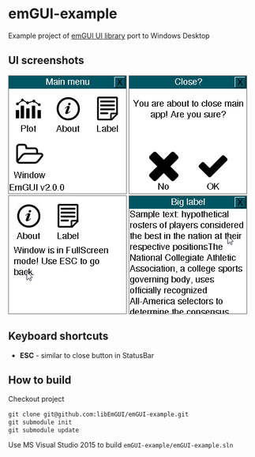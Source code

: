 # emGUI-example
Example project of [emGUI UI library](https://github.com/libEmGUI/emGUI) port to Windows Desktop

## UI screenshots

![Main Window](/Doc/main-wnd.png)
![Modal Dialog](/Doc/modal-dialog.png)
![Modal Dialog](/Doc/fullscreen.png)
![Label Widget](/Doc/label.png)

## Keyboard shortcuts

* **ESC** - similar to close button in StatusBar

## How to build

Checkout project

```
git clone git@github.com:libEmGUI/emGUI-example.git
git submodule init
git submodule update
```

Use MS Visual Studio 2015 to build `emGUI-example/emGUI-example.sln`